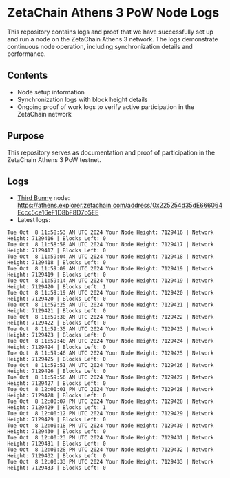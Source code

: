 # ZetaChain Athens 3 PoW Node Logs
This repository contains logs and proof that we have successfully set up and run a node on the ZetaChain Athens 3 network. The logs demonstrate continuous node operation, including synchronization details and performance.

## Contents
- Node setup information
- Synchronization logs with block height details
- Ongoing proof of work logs to verify active participation in the ZetaChain network

## Purpose
This repository serves as documentation and proof of participation in the ZetaChain Athens 3 PoW testnet.

## Logs

- [Third Bunny](https://thirdbunny.xyz/) node: https://athens.explorer.zetachain.com/address/0x225254d35dE666064Eccc5ce16eF1D8bF8D7b5EE
- Latest logs:
```
Tue Oct  8 11:58:53 AM UTC 2024 Your Node Height: 7129416 | Network Height: 7129416 | Blocks Left: 0
Tue Oct  8 11:58:58 AM UTC 2024 Your Node Height: 7129417 | Network Height: 7129417 | Blocks Left: 0
Tue Oct  8 11:59:04 AM UTC 2024 Your Node Height: 7129418 | Network Height: 7129418 | Blocks Left: 0
Tue Oct  8 11:59:09 AM UTC 2024 Your Node Height: 7129419 | Network Height: 7129419 | Blocks Left: 0
Tue Oct  8 11:59:14 AM UTC 2024 Your Node Height: 7129419 | Network Height: 7129420 | Blocks Left: 1
Tue Oct  8 11:59:19 AM UTC 2024 Your Node Height: 7129420 | Network Height: 7129420 | Blocks Left: 0
Tue Oct  8 11:59:25 AM UTC 2024 Your Node Height: 7129421 | Network Height: 7129421 | Blocks Left: 0
Tue Oct  8 11:59:30 AM UTC 2024 Your Node Height: 7129422 | Network Height: 7129422 | Blocks Left: 0
Tue Oct  8 11:59:35 AM UTC 2024 Your Node Height: 7129423 | Network Height: 7129423 | Blocks Left: 0
Tue Oct  8 11:59:40 AM UTC 2024 Your Node Height: 7129424 | Network Height: 7129424 | Blocks Left: 0
Tue Oct  8 11:59:46 AM UTC 2024 Your Node Height: 7129425 | Network Height: 7129425 | Blocks Left: 0
Tue Oct  8 11:59:51 AM UTC 2024 Your Node Height: 7129426 | Network Height: 7129426 | Blocks Left: 0
Tue Oct  8 11:59:56 AM UTC 2024 Your Node Height: 7129427 | Network Height: 7129427 | Blocks Left: 0
Tue Oct  8 12:00:01 PM UTC 2024 Your Node Height: 7129428 | Network Height: 7129428 | Blocks Left: 0
Tue Oct  8 12:00:07 PM UTC 2024 Your Node Height: 7129428 | Network Height: 7129429 | Blocks Left: 1
Tue Oct  8 12:00:12 PM UTC 2024 Your Node Height: 7129429 | Network Height: 7129429 | Blocks Left: 0
Tue Oct  8 12:00:18 PM UTC 2024 Your Node Height: 7129430 | Network Height: 7129430 | Blocks Left: 0
Tue Oct  8 12:00:23 PM UTC 2024 Your Node Height: 7129431 | Network Height: 7129431 | Blocks Left: 0
Tue Oct  8 12:00:28 PM UTC 2024 Your Node Height: 7129432 | Network Height: 7129432 | Blocks Left: 0
Tue Oct  8 12:00:33 PM UTC 2024 Your Node Height: 7129433 | Network Height: 7129433 | Blocks Left: 0
```
